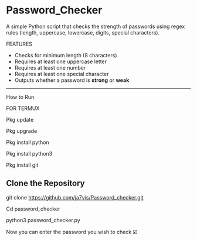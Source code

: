 # Password_Checker
A simple Python script that checks the strength of passwords using regex rules (length, uppercase, lowercase, digits, special characters).

 FEATURES

- Checks for minimum length (8 characters)  
- Requires at least one uppercase letter  
- Requires at least one number  
- Requires at least one special character  
- Outputs whether a password is **strong** or **weak**  

---

How to Run

FOR TERMUX 

Pkg update

Pkg upgrade

Pkg install python 

Pkg install python3

Pkg install git


## Clone the Repository

git clone https://github.com/ja7vis/Password_checker.git

Cd password_checker 

python3 password_checker.py

Now you can enter the password you wish to check ☑️ 
